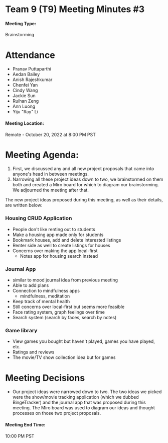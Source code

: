 # Team 9 (T9) Meeting Minutes #3

#### Meeting Type:
Brainstorming

# Attendance
- Pranav Puttaparthi
- Aedan Bailey
- Anish Rajeshkumar
- Chenfei Yan
- Cindy Wang
- Jackie Sun
- Ruihan Zeng
- Ann Luong 
- Yiju "Ray" Li

#### Meeting Location:
Remote - October 20, 2022 at 8:00 PM PST

# Meeting Agenda:

1) First, we discussed any and all new project proposals that came into anyone's head in between meetings.
2) Narrowing all these project ideas down to two, we brainstormed on them both and created a Miro board for which to diagram our brainstorming. We adjourned the meeting after that.

The new project ideas proposed during this meeting, as well as their details, are written below: 

### Housing CRUD Application
- People don't like renting out to students 
- Make a housing app made only for students
- Bookmark houses, add and delete interested listings
- Renter side as well to create listings for houses
- Concerns over making the app local-first
  - Notes app for housing search instead 

### Journal App
- similar to mood journal idea from previous meeting
- Able to add plans
- Connection to mindfulness apps
  - mindfulness, meditation
- Keep track of mental health
- Still concerns over local-first but seems more feasible
- Face rating system, graph feelings over time
- Search system (search by faces, search by notes)

### Game library
- View games you bought but haven't played, games you have played, etc.
- Ratings and reviews
- The movie/TV show collection idea but for games

# Meeting Decisions
- Our project ideas were narrowed down to two. The two ideas we picked were the show/movie tracking application (which we dubbed BingeTracker) and the journal app that was proposed during this meeting. The Miro board was used to diagram our ideas and thought processes on those two project proposals.

#### Meeting End Time:
10:00 PM PST

